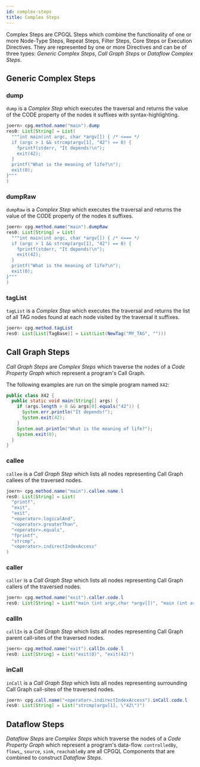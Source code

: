 ```yaml
---
id: complex-steps
title: Complex Steps
---
```


Complex Steps are CPGQL Steps which combine the functionality of one or more Node-Type Steps, Repeat Steps, Filter Steps, Core Steps or Execution Directives. They are represented by one or more Directives and can be of three types: _Generic Complex Steps_, _Call Graph Steps_ or _Dataflow Complex Steps_.


## Generic Complex Steps

### dump

`dump` is a _Complex Step_ which executes the traversal and returns the value of the CODE property of the nodes it suffixes with syntax-highlighting.

```java
joern> cpg.method.name("main").dump
res0: List[String] = List(
  """int main(int argc, char *argv[]) { /* <=== */
  if (argc > 1 && strcmp(argv[1], "42") == 0) {
    fprintf(stderr, "It depends!\n");
    exit(42);
  }
  printf("What is the meaning of life?\n");
  exit(0);
}"""
)
```

### dumpRaw


`dumpRaw` is a _Complex Step_ which executes the traversal and returns the value of the CODE property of the nodes it suffixes.

```java
joern> cpg.method.name("main").dumpRaw
res0: List[String] = List(
  """int main(int argc, char *argv[]) { /* <=== */
  if (argc > 1 && strcmp(argv[1], "42") == 0) {
    fprintf(stderr, "It depends!\n");
    exit(42);
  }
  printf("What is the meaning of life?\n");
  exit(0);
}"""
)
```

### tagList


`tagList` is a _Complex Step_ which executes the traversal and returns the list of all TAG nodes found at each node visited by the traversal it suffixes.

```java
joern> cpg.method.tagList 
res0: List[List[TagBase]] = List(List(NewTag("MY_TAG", "")))
```

## Call Graph Steps

_Call Graph Steps_ are _Complex Steps_ which traverse the nodes of a _Code Property Graph_ which represent a program's Call Graph.

The following examples are run on the simple program named `X42`:

```java
public class X42 {
  public static void main(String[] args) {
    if (args.length > 0 && args[0].equals("42")) {
      System.err.println("It depends!");
      System.exit(42);
    }
    System.out.println("What is the meaning of life?");
    System.exit(0);
  }
}
```

### callee

`callee` is a _Call Graph Step_ which lists all nodes representing Call Graph callees of the traversed nodes.

```java
joern> cpg.method.name("main").callee.name.l 
res0: List[String] = List(
  "printf",
  "exit",
  "exit",
  "<operator>.logicalAnd",
  "<operator>.greaterThan",
  "<operator>.equals",
  "fprintf",
  "strcmp",
  "<operator>.indirectIndexAccess"
)
```

### caller

`caller` is a _Call Graph Step_ which lists all nodes representing Call Graph callers of the traversed nodes.

```java
joern> cpg.method.name("exit").caller.code.l 
res0: List[String] = List("main (int argc,char *argv[])", "main (int argc,char *argv[])")
```

### callIn

`callIn` is a _Call Graph Step_ which lists all nodes representing Call Graph parent call-sites of the traversed nodes.

```java
joern> cpg.method.name("exit").callIn.code.l 
res0: List[String] = List("exit(0)", "exit(42)")
```

### inCall

`inCall` is a _Call Graph Step_ which lists all nodes representing surrounding Call Graph call-sites of the traversed nodes.

```java
joern> cpg.call.name("<operator>.indirectIndexAccess").inCall.code.l 
res0: List[String] = List("strcmp(argv[1], \"42\")")
```

## Dataflow Steps

_Dataflow Steps_ are _Complex Steps_ which traverse the nodes of a _Code Property Graph_ which represent a program's data-flow. `controlledBy`, `flows`,, `source`, `sink`, `reachableBy` are all CPGQL Components that are combined to construct _Dataflow Steps_.

